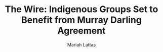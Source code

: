 ---
# Episode Settings
title: "The Wire: Indigenous Groups Set to Benefit from Murray Darling Agreement"
air-time: "5:30 PM"
air-day: "weekday"
link: "http://thewire.org.au/story/indigenous-groups-set-benefit-murray-darling-agreement/"
description: "Amendments to the Murray-Darling Basin Plan have prompted a bi-partisan agreement to improve water rights for Indigenous people. <br>While the groups involved are concerned the amendments themselves could harm the river, they also believe greater Indigenous ownership of the water will lead to positive environmental outcomes."
download: true
download-link: ""

# Show Settings
show: "The Wire"
stations: ["Radio Adelaide 101.5 in Adelaide", "2SER 107.3 in Sydney", "4EB 98.1 in Brisbane", "CAAMA RADIO 100.5 Alice Springs", "RTR-FM 92.1 in Perth", "JOY 94.9 in Melbourne"]
stations-links: ["http://radioadelaide.org.au/program/pink-rabbit/", "https://2ser.com/the-wire/", "https://www.4eb.org.au/TheWire", "https://caama.com.au/news/2016/stream-us-live-now-1", "https://rtrfm.com.au/", "https://joy.org.au/thewire/"]

# Post Settings
author: Mariah Lattas
category: radio
tags: radio the-wire
layout: post
type: radio
---